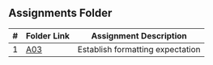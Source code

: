 ##  Assignments Folder

|   #   | Folder Link | Assignment Description |
| :---: | ----------- | ---------------------- |
|    1   |   [A03](./A03) |  Establish formatting expectation |

